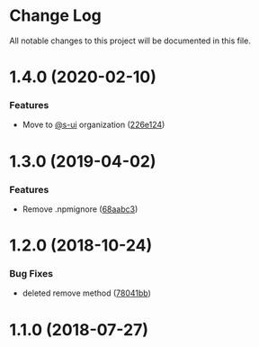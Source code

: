 # Change Log

All notable changes to this project will be documented in this file.

# 1.4.0 (2020-02-10)


### Features

* Move to [@s-ui](https://github.com/s-ui) organization ([226e124](https://github.com/SUI-Components/adevinta-spain-components/commit/226e1246c2da443332e4cea1e8eacb6c5c5a092e))



# 1.3.0 (2019-04-02)


### Features

* Remove .npmignore ([68aabc3](https://github.com/SUI-Components/adevinta-spain-components/commit/68aabc38867f061eb1561f5715f000a4f52dbc84))



# 1.2.0 (2018-10-24)


### Bug Fixes

* deleted remove method ([78041bb](https://github.com/SUI-Components/adevinta-spain-components/commit/78041bb5593c3b989fcae1c9451191d47331a163))



# 1.1.0 (2018-07-27)



